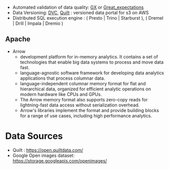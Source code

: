 - Automated validation of data quality: [GX]() or [Great_expectations](https://legacy.docs.greatexpectations.io/en/latest/intro.html)
- Data Versioning: [DVC](https://dvc.org/), [Quilt](https://github.com/quiltdata/quilt) : versioned data portal for s3 on AWS
- Distributed SQL execution engine : ( Presto | Trino | Starburst ), ( Dremel | Drill | Impala | Dremio ) 


## Apache
- Arrow
  - development platform for in-memory analytics. It contains a set of technologies that enable big data systems to process and move data fast. 
  - language-agnostic software framework for developing data analytics applications that process columnar data.  
  - language-independent columnar memory format for flat and hierarchical data, organized for efficient analytic operations on modern hardware like CPUs and GPUs.
  - The Arrow memory format also supports zero-copy reads for lightning-fast data access without serialization overhead.
  - Arrow's libraries implement the format and provide building blocks for a range of use cases, including high performance analytics.  

# Data Sources
- Quilt : https://open.quiltdata.com/
- Google Open images dataset: https://storage.googleapis.com/openimages/
